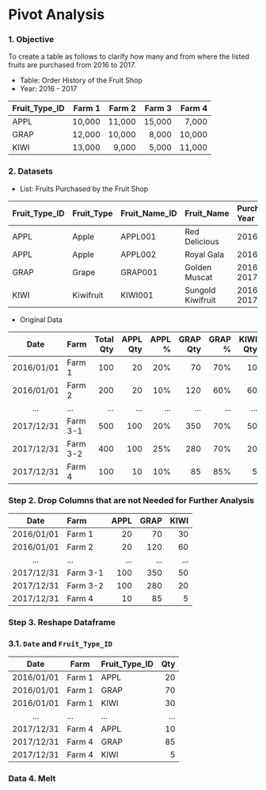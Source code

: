 # Pivot Analysis
### 1. Objective
To create a table as follows to clarify how many and from where the listed fruits are purchased from 2016 to 2017.

- Table: Order History of the Fruit Shop  
- Year: 2016 - 2017

| Fruit_Type_ID  | Farm 1 | Farm 2 | Farm 3 | Farm 4 |
| :---           | ---:   | ---:   | ---:   | ---:   |
| APPL           | 10,000 | 11,000 | 15,000 | 7,000  |
| GRAP           | 12,000 | 10,000 | 8,000  | 10,000 |
| KIWI           | 13,000 | 9,000  | 5,000  | 11,000 |

### 2. Datasets
- List: Fruits Purchased by the Fruit Shop

| Fruit_Type_ID  | Fruit_Type | Fruit_Name_ID | Fruit_Name        | Purchase Year |
| :---           | :---       | :---          | :---              | :---          |
| APPL           | Apple      | APPL001       | Red Delicious     | 2016          |
| APPL           | Apple      | APPL002       | Royal Gala        | 2016          |
| GRAP           | Grape      | GRAP001       | Golden Muscat     | 2016, 2017    |
| KIWI           | Kiwifruit  | KIWI001       | Sungold Kiwifruit | 2016, 2017    |

- Original Data

| Date       | Farm      | Total Qty | APPL Qty | APPL % | GRAP Qty | GRAP % | KIWI Qty    | KIWI %    |
| :---:      | :---      | ---:      | ---:     | ---:   | ---:     | ---:   | ---:        | ---:      |       
| 2016/01/01 | Farm 1    | 100       | 20       | 20%    | 70       | 70%    | 10          | 10%       |
| 2016/01/01 | Farm 2    | 200       | 20       | 10%    | 120      | 60%    | 60          | 30%       |
| ...        | ...       | ...       | ...      | ...    | ...      | ...    | ...         | ...       |
| 2017/12/31 | Farm 3-1  | 500       | 100      | 20%    | 350      | 70%    | 50          | 10%       |
| 2017/12/31 | Farm 3-2  | 400       | 100      | 25%    | 280      | 70%    | 20          | 5%        |
| 2017/12/31 | Farm 4    | 100       | 10       | 10%    | 85       | 85%    | 5           | 5%        |

### Step 2. Drop Columns that are not Needed for Further Analysis
| Date       | Farm      | APPL | GRAP | KIWI | 
|:---:       |:---       | ---: | ---: | ---: | 
| 2016/01/01 | Farm 1    | 20   | 70   | 30   |
| 2016/01/01 | Farm 2    | 20   | 120  | 60   |
| ...        | ...       | ...  | ...  | ...  |
| 2017/12/31 | Farm 3-1  | 100  | 350  | 50   | 
| 2017/12/31 | Farm 3-2  | 100  | 280  | 20   |
| 2017/12/31 | Farm 4    | 10   | 85   | 5    |

### Step 3. Reshape Dataframe 
### 3.1. ```Date``` and ```Fruit_Type_ID```  
| Date       | Farm      | Fruit_Type_ID | Qty |
| :---:      | ---       | :---          | ---:| 
| 2016/01/01 | Farm 1    | APPL          | 20  | 
| 2016/01/01 | Farm 1    | GRAP          | 70  |
| 2016/01/01 | Farm 1    | KIWI          | 30  | 
| ...        | ...       | ...           | ... |
| 2017/12/31 | Farm 4    | APPL          | 10  | 
| 2017/12/31 | Farm 4    | GRAP          | 85  |
| 2017/12/31 | Farm 4    | KIWI          | 5   |    

### Data 4. Melt









